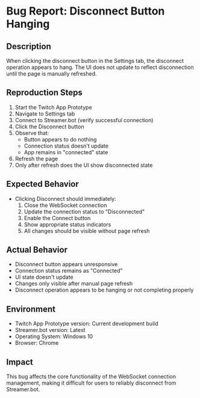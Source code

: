 # Bug Report: Disconnect Button Hanging

## Description
When clicking the disconnect button in the Settings tab, the disconnect operation appears to hang. The UI does not update to reflect disconnection until the page is manually refreshed.

## Reproduction Steps
1. Start the Twitch App Prototype
2. Navigate to Settings tab
3. Connect to Streamer.bot (verify successful connection)
4. Click the Disconnect button
5. Observe that:
   - Button appears to do nothing
   - Connection status doesn't update
   - App remains in "connected" state
6. Refresh the page
7. Only after refresh does the UI show disconnected state

## Expected Behavior
- Clicking Disconnect should immediately:
  1. Close the WebSocket connection
  2. Update the connection status to "Disconnected"
  3. Enable the Connect button
  4. Show appropriate status indicators
  5. All changes should be visible without page refresh

## Actual Behavior
- Disconnect button appears unresponsive
- Connection status remains as "Connected"
- UI state doesn't update
- Changes only visible after manual page refresh
- Disconnect operation appears to be hanging or not completing properly

## Environment
- Twitch App Prototype version: Current development build
- Streamer.bot version: Latest
- Operating System: Windows 10
- Browser: Chrome

## Impact
This bug affects the core functionality of the WebSocket connection management, making it difficult for users to reliably disconnect from Streamer.bot.